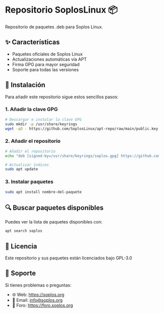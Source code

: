 # Repositorio SoplosLinux 📦

Repositorio de paquetes .deb para Soplos Linux.

## ✨ Características

- Paquetes oficiales de Soplos Linux
- Actualizaciones automáticas vía APT
- Firma GPG para mayor seguridad
- Soporte para todas las versiones

## 🚀 Instalación

Para añadir este repositorio sigue estos sencillos pasos:

### 1. Añadir la clave GPG

```bash
# Descargar e instalar la clave GPG
sudo mkdir -p /usr/share/keyrings
wget -qO - https://github.com/SoplosLinux/apt-repo/raw/main/public.key | sudo gpg --dearmor -o /usr/share/keyrings/soplos.gpg
```

### 2. Añadir el repositorio

```bash
# Añadir el repositorio
echo "deb [signed-by=/usr/share/keyrings/soplos.gpg] https://github.com/SoplosLinux/apt-repo/raw/main/ stable main" | sudo tee /etc/apt/sources.list.d/soploslinux.list

# Actualizar índices
sudo apt update
```

### 3. Instalar paquetes

```bash
sudo apt install nombre-del-paquete
```

## 🔍 Buscar paquetes disponibles

Puedes ver la lista de paquetes disponibles con:

```bash
apt search soplos
```

## 📝 Licencia

Este repositorio y sus paquetes están licenciados bajo GPL-3.0

## 🤝 Soporte

Si tienes problemas o preguntas:
- 🌐 Web: https://soplos.org
- 📧 Email: info@soplos.org
- 💬 Foro: https://foro.soplos.org
